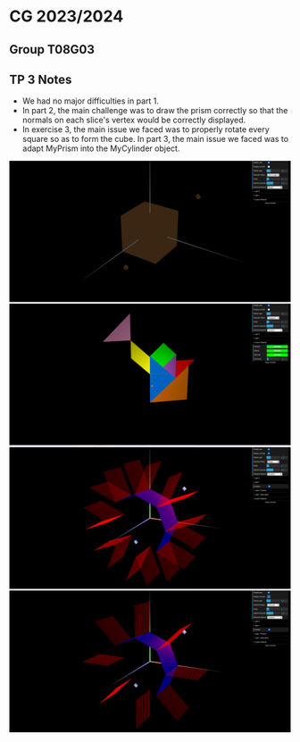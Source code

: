 # CG 2023/2024

## Group T08G03

## TP 3 Notes

- We had no major difficulties in part 1.
- In part 2, the main challenge was to draw the prism correctly so that the normals on each slice's vertex would be correctly displayed.
- In exercise 3, the main issue we faced was to properly rotate every square so as to form the cube. In part 3, the main issue we faced was to adapt MyPrism into the MyCylinder object.

![Screenshot 1](screenshots/cg-t08g03-tp3-1.png)
![Screenshot 2](screenshots/cg-t08g03-tp3-2.png)
![Screenshot 3](screenshots/cg-t08g03-tp3-3.png)
![Screenshot 4](screenshots/cg-t08g03-tp3-4.png)
